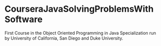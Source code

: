 # CourseraJavaSolvingProblemsWithSoftware
First Course in the Object Oriented Programming in Java Specialization run by University of California, San Diego and Duke University.
